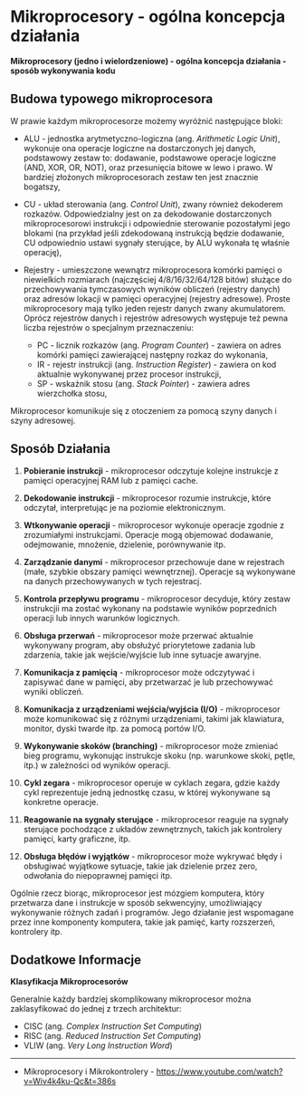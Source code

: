 # **Mikroprocesory - ogólna koncepcja działania**

**Mikroprocesory (jedno i wielordzeniowe) - ogólna koncepcja działania - sposób wykonywania kodu**

## **Budowa typowego mikroprocesora**

W prawie każdym mikroprocesorze możemy wyróżnić następujące bloki:

-   ALU - jednostka arytmetyczno-logiczna (ang. _Arithmetic Logic Unit_), wykonuje ona operacje logiczne na dostarczonych jej danych, podstawowy zestaw to: dodawanie, podstawowe operacje logiczne (AND, XOR, OR, NOT), oraz przesunięcia bitowe w lewo i prawo. W bardziej złożonych mikroprocesorach zestaw ten jest znacznie bogatszy,

-   CU - układ sterowania (ang. _Control Unit_), zwany również dekoderem rozkazów. Odpowiedzialny jest on za dekodowanie dostarczonych mikroprocesorowi instrukcji i odpowiednie sterowanie pozostałymi jego blokami (na przykład jeśli zdekodowaną instrukcją będzie dodawanie, CU odpowiednio ustawi sygnały sterujące, by ALU wykonała tę właśnie operację),

-   Rejestry - umieszczone wewnątrz mikroprocesora komórki pamięci o niewielkich rozmiarach (najczęściej 4/8/16/32/64/128 bitów) służące do przechowywania tymczasowych wyników obliczeń (rejestry danych) oraz adresów lokacji w pamięci operacyjnej (rejestry adresowe). Proste mikroprocesory mają tylko jeden rejestr danych zwany akumulatorem. Oprócz rejestrów danych i rejestrów adresowych występuje też pewna liczba rejestrów o specjalnym przeznaczeniu:

    -   PC - licznik rozkazów (ang. _Program Counter_) - zawiera on adres komórki pamięci zawierającej następny rozkaz do wykonania,
    -   IR - rejestr instrukcji (ang. _Instruction Register_) - zawiera on kod aktualnie wykonywanej przez procesor instrukcji,
    -   SP - wskaźnik stosu (ang. _Stack Pointer_) - zawiera adres wierzchołka stosu,

Mikroprocesor komunikuje się z otoczeniem za pomocą szyny danych i szyny adresowej.

## **Sposób Działania**

1. **Pobieranie instrukcji** - mikroprocesor odczytuje kolejne instrukcje z pamięci operacyjnej RAM lub z pamięci cache.

2. **Dekodowanie instrukcji** - mikroprocesor rozumie instrukcje, które odczytał, interpretując je na poziomie elektronicznym.

3. **Wtkonywanie operacji** - mikroprocesor wykonuje operacje zgodnie z zrozumiałymi instrukcjami. Operacje mogą objemować dodawanie, odejmowanie, mnożenie, dzielenie, porównywanie itp.

4. **Zarządzanie danymi** - mikroprocesor przechowuje dane w rejestrach (małe, szybkie obszary pamięci wewnętrznej). Operacje są wykonywane na danych przechowywanych w tych rejestracj.

5. **Kontrola przepływu programu** - mikroprocesor decyduje, który zestaw instrukcjii ma zostać wykonany na podstawie wyników poprzednich operacji lub innych warunków logicznych.

6. **Obsługa przerwań** - mikroprocesor może przerwać aktualnie wykonywany program, aby obsłużyć priorytetowe zadania lub zdarzenia, takie jak wejście/wyjście lub inne sytuacje awaryjne.

7. **Komunikacja z pamięcią** - mikroprocesor może odczytywać i zapisywać dane w pamięci, aby przetwarzać je lub przechowywać wyniki obliczeń.

8. **Komunikacja z urządzeniami wejścia/wyjścia (I/O)** - mikroprocesor może komunikować się z różnymi urządzeniami, takimi jak klawiatura, monitor, dyski twarde itp. za pomocą portów I/O.

9. **Wykonywanie skoków (branching)** - mikroprocesor może zmieniać bieg programu, wykonując instrukcje skoku (np. warunkowe skoki, pętle, itp.) w zależności od wyników operacji.

10. **Cykl zegara** - mikroprocesor operuje w cyklach zegara, gdzie każdy cykl reprezentuje jedną jednostkę czasu, w której wykonywane są konkretne operacje.

11. **Reagowanie na sygnały sterujące** - mikroprocesor reaguje na sygnały sterujące pochodzące z układów zewnętrznych, takich jak kontrolery pamięci, karty graficzne, itp.

12. **Obsługa błędów i wyjątków** - mikroprocesor może wykrywać błędy i obsługiwać wyjątkowe sytuacje, takie jak dzielenie przez zero, odwołania do niepoprawnej pamięci itp.

Ogólnie rzecz biorąc, mikroprocesor jest mózgiem komputera, który przetwarza dane i instrukcje w sposób sekwencyjny, umożliwiający wykonywanie różnych zadań i programów. Jego działanie jest wspomagane przez inne komponenty komputera, takie jak pamięć, karty rozszerzeń, kontrolery itp.

## **Dodatkowe Informacje**

**Klasyfikacja Mikroprocesorów**

Generalnie każdy bardziej skomplikowany mikroprocesor można zaklasyfikować do jednej z trzech architektur:

-   CISC (ang. _Complex Instruction Set Computing_)
-   RISC (ang. _Reduced Instruction Set Computing_)
-   VLIW (ang. _Very Long Instruction Word_)

---

-   Mikroprocesory i Mikrokontrolery - https://www.youtube.com/watch?v=Wiv4k4ku-Qc&t=386s
